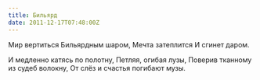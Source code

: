 ```yaml
---
title: Бильярд
date: 2011-12-17T07:48:00Z
---
```


Мир вертиться
Бильярдным шаром,
Мечта затеплится
И сгинет даром.

И медленно катясь по полотну,
Петляя, огибая лузы,
Поверив тканному из судеб волокну,
От слёз и счастья погибают музы.